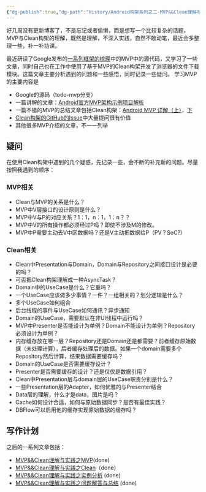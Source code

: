 ```yaml
---
{"dg-publish":true,"dg-path":"History/Android构架系列之二-MVP&&Clean理解与实践之疑问.md","permalink":"/History/Android构架系列之二-MVP&&Clean理解与实践之疑问/","title":"Android构架系列之二--MVP&&Clean理解与实践之疑问","tags":["技术","Android","主框架"],"created":"2024-12-11T18:09:35.723+08:00","updated":"2024-12-11T18:09:35.723+08:00"}
---
```



好几周没有更新博客了，不是忘记或者偷懒，而是想写一个比较复杂的话题，MVP与Clean构架的理解，既然是理解，不深入实践，自然不敢动笔，最近会多整理一些，补一补功课。

最近研读了Google发布的[一系列框架的梳理](https://github.com/googlesamples/android-architecture)中的MVP中的源代码，又学习了一些文章，同时自己也在工作中使用了基于MVP的Clean构架开发了浏览器的文件下载模块。这篇文章主要分析遇到的问题和一些感悟，同时记录一些疑问。
学习MVP的主要内容是

* Google的源码（todo-mvp分支）
* 一篇讲解的文章：[Android官方MVP架构示例项目解析](http://mp.weixin.qq.com/s?__biz=MzA3ODg4MDk0Ng==&mid=403539764&idx=1&sn=d30d89e6848a8e13d4da0f5639100e5f&scene=23&srcid=0414ejxUkZ3mPYQaYU3PJYTd#rd)
* 一篇不错的MVP的总结文章包括Clean构架：[Android MVP 详解（上）](http://www.jianshu.com/p/9a6845b26856)，[下](http://www.jianshu.com/p/0590f530c617)
* [Clean构架的GitHub的Issue](https://github.com/android10/Android-CleanArchitecture/issues?q=sort%3Acomments-desc)中大量提问很有价值
* 其他很多MVP介绍的文章，不一一列举


## 疑问

在使用Clean构架中遇到的几个疑惑，先记录一些，会不断的补充新的问题。尽量按照我遇到的顺序：

### MVP相关
* Clean与MVP的关系是什么？
* MVP中V层接口的设计原则是什么？
* MVP中V与P的对应关系？1：1，n：1，1：n？？
* MVP中V的所有操作都必须经过P吗？即使不涉及M的修改。
* MVP中P需要主动去V中区数据吗？还是V主动把数据给P（PV？SoC?)

### Clean相关
* Clean中Presentation与Domain，Domain与Repository之间接口设计是必要的吗？
* 可否把Clean构架理解成一种AsyncTask？
* Domain中的UseCase是什么？它重吗？
* 一个UseCase应该做多少事情？一件？一组相关的？划分逻辑是什么？
* 多个UseCase如何组合
* 后台线程的事件与UseCase如何通讯？异步通知
* Domain的UseCase，需要默认在非UI线程中运行吗？
* MVP中Presenter是否能设计为单例？Domain不能设计为单例？Repository必须设计为单例？
* 内存缓存放在哪一层？Repository还是Domain还是都需要？前者缓存原始数据（未处理计算），后者缓存处理后的数据。如果一个domain需要多个Repository然后计算，结果数据需要缓存吗？
* Domain的UseCase是否需要缓存设计？
* Presenter是否需要缓存的设计？还是仅仅是数据引用？
* Clean中Presentation层与domain层的UseCase职责分别是什么？
* 一些Presentation层的Adapter，如何优雅的与Presenter结合
* Data层的理解，什么才是data，图片是吗？
* Cache如何设计合适，如何与原始数据同步？是否有最佳实践？
* DBFlow可以启用他的缓存实现原始数据的缓存吗？

## 写作计划
之后的一系列文章包括：

* [MVP&&Clean理解与实践之MVP](2016/05/02/Android构架系列之二-MVP&&Clean理解与实践之MVP/)(done)
* [MVP&&Clean理解与实践之Clean](2016/05/08/Android构架系列之二-MVP&&Clean理解与实践之Clean/)（done）
* [MVP&&Clean理解与实践之实例分析](2016/05/15/Android构架系列之二-MVP&&Clean理解与实践之实例分析/) (done)
* [MVP&&Clean理解与实践之问题解答与总结](2016/06/11/Android构架系列之二-MVP&&Clean理解与实践之问题解答与总结/) (done)






